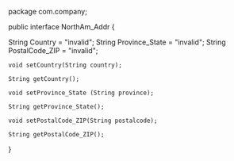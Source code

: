 package com.company;

public interface NorthAm_Addr {

   String Country = "invalid";
    String Province_State = "invalid";
     String PostalCode_ZIP = "invalid";

    void setCountry(String country);

    String getCountry();

    void setProvince_State (String province);

    String getProvince_State();

    void setPostalCode_ZIP(String postalcode);

    String getPostalCode_ZIP();




}

